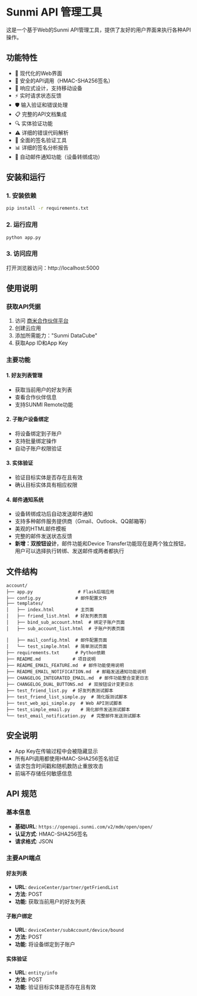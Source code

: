 # Sunmi API 管理工具

这是一个基于Web的Sunmi API管理工具，提供了友好的用户界面来执行各种API操作。

## 功能特性

- 🎨 现代化的Web界面
- 🔐 安全的API调用（HMAC-SHA256签名）
- 📱 响应式设计，支持移动设备
- ⚡ 实时请求状态反馈
- 🛡️ 输入验证和错误处理
- 📋 完整的API文档集成
- 🔍 实体验证功能
- ⚠️ 详细的错误代码解析
- 🔐 全面的签名验证工具
- 📊 详细的签名分析报告
- 📧 自动邮件通知功能（设备转绑成功）

## 安装和运行

### 1. 安装依赖

```bash
pip install -r requirements.txt
```

### 2. 运行应用

```bash
python app.py
```

### 3. 访问应用

打开浏览器访问：http://localhost:5000

## 使用说明

### 获取API凭据

1. 访问 [商米合作伙伴平台](https://partner.sunmi.com/ability/application)
2. 创建云应用
3. 添加所需能力："Sunmi DataCube"
4. 获取App ID和App Key

### 主要功能

#### 1. 好友列表管理
- 获取当前用户的好友列表
- 查看合作伙伴信息
- 支持SUNMI Remote功能

#### 2. 子账户设备绑定
- 将设备绑定到子账户
- 支持批量绑定操作
- 自动子账户权限验证

#### 3. 实体验证
- 验证目标实体是否存在且有效
- 确认目标实体具有相应权限

#### 4. 邮件通知系统
- 设备转绑成功后自动发送邮件通知
- 支持多种邮件服务提供商（Gmail、Outlook、QQ邮箱等）
- 美观的HTML邮件模板
- 完整的邮件发送状态反馈
- **新增：双按钮设计**，邮件功能和Device Transfer功能现在是两个独立按钮，用户可以选择执行转绑、发送邮件或两者都执行

## 文件结构

```
account/
├── app.py                 # Flask后端应用
├── config.py             # 邮件配置文件
├── templates/
│   ├── index.html        # 主页面
│   ├── friend_list.html  # 好友列表页面
│   ├── bind_sub_account.html  # 绑定子账户页面
│   ├── sub_account_list.html  # 子账户列表页面

│   ├── mail_config.html  # 邮件配置页面
│   └── test_simple.html  # 简单测试页面
├── requirements.txt      # Python依赖
├── README.md            # 项目说明
├── README_EMAIL_FEATURE.md  # 邮件功能使用说明
├── README_EMAIL_NOTIFICATION.md  # 邮箱发送通知功能说明
├── CHANGELOG_INTEGRATED_EMAIL.md  # 邮件功能整合变更日志
├── CHANGELOG_DUAL_BUTTONS.md  # 双按钮设计变更日志
├── test_friend_list.py  # 好友列表测试脚本
├── test_friend_list_simple.py  # 简化版测试脚本
├── test_web_api_simple.py  # Web API测试脚本
├── test_simple_email.py    # 简化邮件发送测试脚本
└── test_email_notification.py  # 完整邮件发送测试脚本
```

## 安全说明

- App Key在传输过程中会被隐藏显示
- 所有API调用都使用HMAC-SHA256签名验证
- 请求包含时间戳和随机数防止重放攻击
- 前端不存储任何敏感信息

## API 规范

### 基本信息
- **基础URL**: `https://openapi.sunmi.com/v2/mdm/open/open/`
- **认证方式**: HMAC-SHA256签名
- **请求格式**: JSON

### 主要API端点

#### 好友列表
- **URL**: `deviceCenter/partner/getFriendList`
- **方法**: POST
- **功能**: 获取当前用户的好友列表

#### 子账户绑定
- **URL**: `deviceCenter/subAccount/device/bound`
- **方法**: POST
- **功能**: 将设备绑定到子账户

#### 实体验证
- **URL**: `entity/info`
- **方法**: POST
- **功能**: 验证目标实体是否存在且有效 